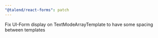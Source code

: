 ```yaml
---
"@talend/react-forms": patch
---
```


Fix UI-Form display on TextModeArrayTemplate to have some spacing between templates
